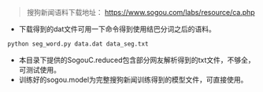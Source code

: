 > 搜狗新闻语料下载地址： https://www.sogou.com/labs/resource/ca.php

- 下载得到的dat文件可用一下命令得到使用结巴分词之后的语料。

```bash
python seg_word.py data.dat data_seg.txt
```

- 本目录下提供的SogouC.reduced包含部分网友解析得到的txt文件，不够全，可测试使用。
- 训练好的sogou.model为完整搜狗新闻训练得到的模型文件，可直接使用。

